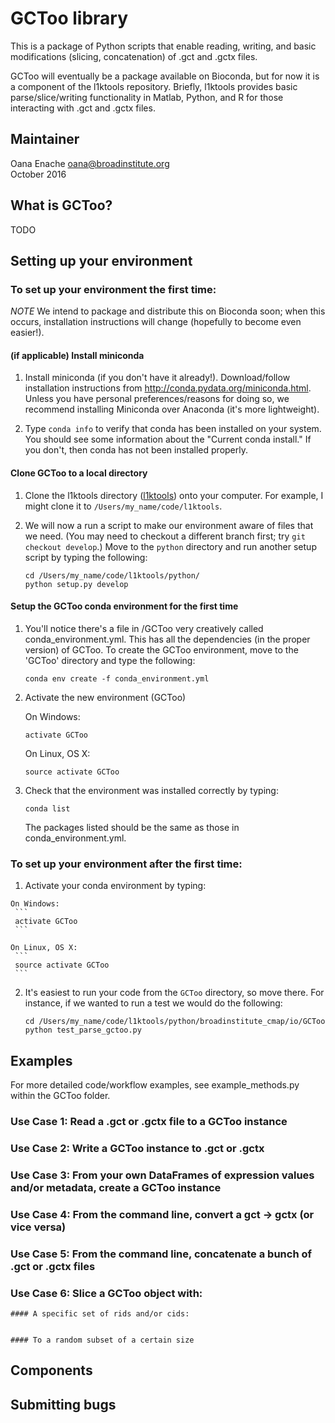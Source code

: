 # GCToo library 

This is a package of Python scripts that enable reading, writing, and basic modifications (slicing, concatenation) of .gct and .gctx files.

GCToo will eventually be a package available on Bioconda, but for now it is a component of the l1ktools repository. Briefly, l1ktools provides basic parse/slice/writing functionality in Matlab, Python, and R for those interacting with .gct and .gctx files. 

## Maintainer

Oana Enache 
oana@broadinstitute.org  
October 2016

## What is GCToo? 

TODO

## Setting up your environment

### To set up your environment the first time:

*NOTE* We intend to package and distribute this on Bioconda soon; when this occurs, installation instructions will change (hopefully to become even easier!). 

#### (if applicable) Install miniconda

1. Install miniconda (if you don't have it already!). Download/follow installation instructions from http://conda.pydata.org/miniconda.html. Unless you have personal preferences/reasons for doing so, we recommend installing Miniconda over Anaconda (it's more lightweight).

2. Type `conda info` to verify that conda has been installed on your system. You should see some information about the "Current conda install." If you don't, then conda has not been installed properly.

#### Clone GCToo to a local directory

1. Clone the l1ktools directory ([l1ktools](https://github.com/cmap/l1ktools "l1ktools")) onto your computer. For example, I might clone it to `/Users/my_name/code/l1ktools`.

2. We will now a run a script to make our environment aware of files that we need. (You may need to checkout a different branch first; try `git checkout develop`.) Move to the `python` directory and run another setup script by typing the following:
    
      ```
      cd /Users/my_name/code/l1ktools/python/
      python setup.py develop
      ```

#### Setup the GCToo conda environment for the first time 

1. You'll notice there's a file in /GCToo very creatively called conda_environment.yml. This has all the dependencies (in the proper version) of GCToo. To create the GCToo environment, move to the 'GCToo' directory and type the following:

      ```
      conda env create -f conda_environment.yml
      ```

2. Activate the new environment (GCToo)
    
    On Windows:
     ```
     activate GCToo
     ```
    
    On Linux, OS X: 
     ```
     source activate GCToo
     ```
    
3. Check that the environment was installed correctly by typing: 
     ```
     conda list
     ```
    The packages listed should be the same as those in conda_environment.yml. 

### To set up your environment after the first time:

  1. Activate your conda environment by typing:
       
    On Windows:
     ```
     activate GCToo
     ```
    
    On Linux, OS X: 
     ```
     source activate GCToo
     ```
  2. It's easiest to run your code from the `GCToo` directory, so move there. For instance, if we wanted to run a test we would do the    following:  
    
      ```
      cd /Users/my_name/code/l1ktools/python/broadinstitute_cmap/io/GCToo
      python test_parse_gctoo.py
       ```

## Examples

For more detailed code/workflow examples, see example_methods.py within the GCToo folder. 

### Use Case 1: Read a .gct or .gctx file to a GCToo instance

### Use Case 2: Write a GCToo instance to .gct or .gctx 

### Use Case 3: From your own DataFrames of expression values and/or metadata, create a GCToo instance

### Use Case 4: From the command line, convert a gct -> gctx (or vice versa) 

### Use Case 5: From the command line, concatenate a bunch of .gct or .gctx files 

### Use Case 6: Slice a GCToo object with:

    #### A specific set of rids and/or cids:
    
    
    #### To a random subset of a certain size 
    
## Components


## Submitting bugs 
